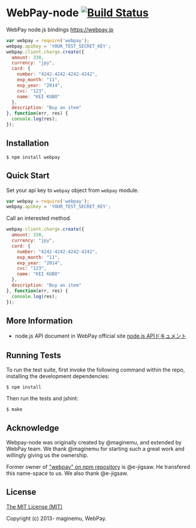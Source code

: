 # WebPay-node [![Build Status](https://travis-ci.org/webpay/webpay-node.png)](https://travis-ci.org/webpay/webpay-node)

WebPay node.js bindings https://webpay.jp

```js
var webpay = require('webpay');
webpay.apiKey = 'YOUR_TEST_SECRET_KEY';
webpay.client.charge.create({
  amount: 330,
  currency: "jpy",
  card: {
    number: "4242-4242-4242-4242",
    exp_month: "11",
    exp_year: "2014",
    cvc: "123",
    name: "KEI KUBO"
  },
  description: "Buy an item"
}, function(err, res) {
  console.log(res);
});
```

## Installation

    $ npm install webpay

## Quick Start

Set your api key to `webpay` object from `webpay` module.

```js
var webpay = require('webpay');
webpay.apiKey = 'YOUR_TEST_SECRET_KEY';
```

Call an interested method.

```js
webpay.client.charge.create({
  amount: 330,
  currency: "jpy",
  card: {
    number: "4242-4242-4242-4242",
    exp_month: "11",
    exp_year: "2014",
    cvc: "123",
    name: "KEI KUBO"
  },
  description: "Buy an item"
}, function(err, res) {
  console.log(res);
});
```

## More Information

  * node.js API document in WebPay official site [node.js APIドキュメント](https://webpay.jp/docs/api/node)

## Running Tests

To run the test suite, first invoke the following command within the repo, installing the development dependencies:

    $ npm install

Then run the tests and jshint:

    $ make

## Acknowledge

Webpay-node was originally created by @maginemu, and extended by WebPay team.
We thank @maginemu for starting such a great work and willingly giving us the ownership.

Former owner of ["webpay" on npm repository](https://www.npmjs.org/package/webpay) is @e-jigsaw. He transfered this name-space to us.
We also thank @e-jigsaw.

## License

[The MIT License (MIT)](http://opensource.org/licenses/mit-license.html)

Copyright (c) 2013- maginemu, WebPay.
